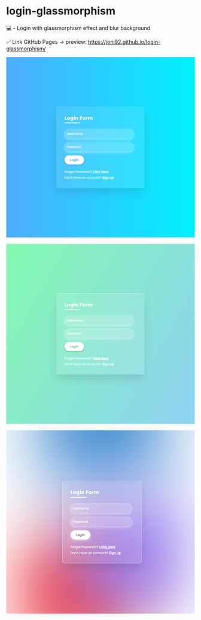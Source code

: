 # login-glassmorphism
💻 - Login with glassmorphism effect and blur background


✅ Link GitHub Pages -> preview: https://joni92.github.io/login-glassmorphism/


![preview.png](https://github.com/Joni92/login-glassmorphism/blob/main/Preview00.png)

![preview.png](https://github.com/Joni92/login-glassmorphism/blob/main/preview01.png)

![preview.png](https://github.com/Joni92/login-glassmorphism/blob/main/preview02.png)

